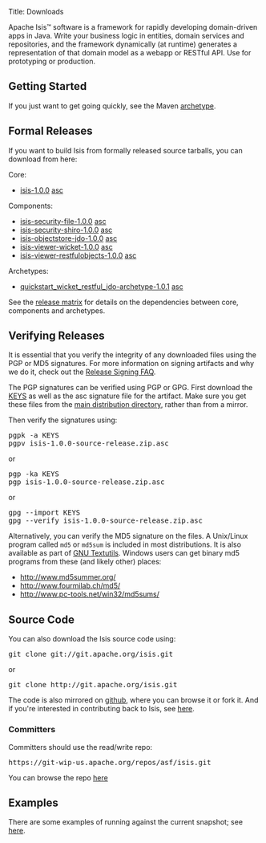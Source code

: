Title: Downloads

Apache Isis&trade; software is a framework for rapidly developing domain-driven apps in Java. Write your business logic in entities, domain services and repositories, and the framework dynamically (at runtime) generates a representation of that domain model as a webapp or RESTful API.  Use for prototyping or production.

## Getting Started

If you just want to get going quickly, see the Maven [archetype](getting-started/quickstart-archetype.html).

## Formal Releases

If you want to build Isis from formally released source tarballs, you can download from here:

Core:

* [isis-1.0.0](https://dist.apache.org/repos/dist/release/isis/core/isis-1.0.0-source-release.zip) [asc](https://dist.apache.org/repos/dist/release/isis/core/isis-1.0.0-source-release.zip.asc)

Components:

* [isis-security-file-1.0.0](https://dist.apache.org/repos/dist/release/isis/component/security/file/isis-security-file-1.0.0-source-release.zip) [asc](https://dist.apache.org/repos/dist/release/isis/component/security/file/isis-security-file-1.0.0-source-release.zip.asc)
* [isis-security-shiro-1.0.0](https://dist.apache.org/repos/dist/release/isis/component/security/shiro/isis-security-shiro-1.0.0-source-release.zip) [asc](https://dist.apache.org/repos/dist/release/isis/component/security/shiro/isis-security-shiro-1.0.0-source-release.zip.asc)
* [isis-objectstore-jdo-1.0.0](https://dist.apache.org/repos/dist/release/isis/component/objectstore/jdo/isis-objectstore-jdo-1.0.0-source-release.zip) [asc](https://dist.apache.org/repos/dist/release/isis/component/objectstore/jdo/isis-objectstore-jdo-1.0.0-source-release.zip.asc)
* [isis-viewer-wicket-1.0.0](https://dist.apache.org/repos/dist/release/isis/component/viewer/wicket/isis-viewer-wicket-1.0.0-source-release.zip) [asc](https://dist.apache.org/repos/dist/release/isis/component/viewer/wicket/isis-viewer-wicket-1.0.0-source-release.zip.asc)
* [isis-viewer-restfulobjects-1.0.0](https://dist.apache.org/repos/dist/release/isis/component/viewer/restfulobjects/isis-viewer-restfulobjects-1.0.0-source-release.zip) [asc](https://dist.apache.org/repos/dist/release/isis/component/viewer/restfulobjects/isis-viewer-restfulobjects-1.0.0-source-release.zip.asc)

Archetypes:

* [quickstart_wicket_restful_jdo-archetype-1.0.1](https://dist.apache.org/repos/dist/release/isis/archetype/quickstart_wicket_restful_jdo-archetype/quickstart_wicket_restful_jdo-archetype-1.0.1-source-release.zip) [asc](https://dist.apache.org/repos/dist/release/isis/archetype/quickstart_wicket_restful_jdo-archetype/quickstart_wicket_restful_jdo-archetype-1.0.1-source-release.zip.asc)

See the [release matrix](release-matrix.html) for details on the dependencies between core, components and archetypes.

## Verifying Releases

It is essential that you verify the integrity of any downloaded files using
the PGP or MD5 signatures.  For more information on signing artifacts and
why we do it, check out the
[Release Signing FAQ](http://www.apache.org/dev/release-signing.html).

The PGP signatures can be verified using PGP or GPG.  First download the [KEYS](https://git-wip-us.apache.org/repos/asf/isis/repo?p=isis.git;a=blob_plain;f=KEYS;hb=master) as well as the asc signature file for the artifact.  Make sure you get these files from the [main distribution directory](http://www.apache.org/dist/isis/), rather than from a mirror.

Then verify the signatures using:

<pre>
pgpk -a KEYS
pgpv isis-1.0.0-source-release.zip.asc
</pre>

or
<pre>
pgp -ka KEYS
pgp isis-1.0.0-source-release.zip.asc
</pre>

or
<pre>
gpg --import KEYS
gpg --verify isis-1.0.0-source-release.zip.asc
</pre>

Alternatively, you can verify the MD5 signature on the files. A Unix/Linux
program called `md5` or `md5sum` is included in most distributions.  It is
also available as part of
[GNU Textutils](http://www.gnu.org/software/textutils/textutils.html).
Windows users can get binary md5 programs from these (and likely other) places:

 * <http://www.md5summer.org/>
 * <http://www.fourmilab.ch/md5/>
 * <http://www.pc-tools.net/win32/md5sums/>


## Source Code

You can also download the Isis source code using:

<pre>
git clone git://git.apache.org/isis.git
</pre>

or

<pre>
git clone http://git.apache.org/isis.git
</pre>

The code is also mirrored on [github](http://github.com/apache/isis), where you can browse it or fork it.   And if you're interested in contributing back to Isis, see [here](contributors/git-workflow.html).
       
### Committers

Committers should use the read/write repo:

<pre>
https://git-wip-us.apache.org/repos/asf/isis.git
</pre>

You can browse the repo [here](https://git-wip-us.apache.org/repos/asf/isis/repo?p=isis.git;a=summary)

## Examples

There are some examples of running against the current snapshot; see [here](getting-started/examples.html).

